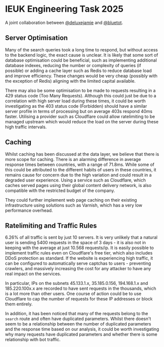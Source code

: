 # IEUK Engineering Task 2025

A joint collaboration between [@deluxejamie](https://github.com/deluxejamie) and [@bluetot](https://github.com/bluetot).

## Server Optimisation

Many of the search queries took a long time to respond, but without access to the backend logic, the exact cause is unclear. It is likely that some sort of database optimisation could be beneficial, such as implementing additional database indexes, reducing the number or complexity of queries (if possible) or adding a cache layer such as Redis to reduce database load and improve efficiency. These changes would be very cheap (possibly with the exception of Redis) aligning with the limited capital available.

There may also be some optimisation to be made to requests resulting in a 429 status code (Too Many Requests). Although this could just be due to a correlation with high server load during these times, it could be worth investigating as the 403 status code (Forbidden) should have a similar server profile in terms of processing but on average 403s respond 40ms faster. Utilising a provider such as Cloudflare could allow ratelimiting to be managed upstream which would reduce the load on the server during these high traffic intervals.

## Caching

Whilst caching has been discussed at the data layer, we believe that there is more scope for caching. There is an alarming difference in average response times between countries, with a range of 71.8ms. While some of this could be attributed to the different habits of users in these countries, it remains cause for concern due to the high variation and could result in a degraded user experience. Using a service such as Cloudflare, which caches served pages using their global content delivery network, is also compatible with the restricted budget of the company.

They could further implement web page caching on their existing infrastructure using solutions such as Varnish, which has a very low performance overhead.

## Ratelimiting and Traffic Rules

6.26% of all traffic is sent by just 10 servers. It is very unlikely that a natural user is sending 5400 requests in the space of 3 days - it is also not in keeping with the average at just 10.568 requests/ip. It is easily possible to implement traffic rules even on Cloudflare's free tier, which also includes DDoS protection as standard. If the website is experiencing high traffic, it can be configured to automatically serve captchas to users - preventing crawlers, and massively increasing the cost for any attacker to have any real impact on the services.

In particular, IPs on the subnets 45.133.1.x, 35.185.0.156, 194.168.1.x and 185.220.100x.x are recorded to have sent requests in the thousands, which is a lot more than other users. One course of action could be to use Cloudflare to cap the number of requests for these IP addresses or block them entirely.

In addition, it has been noticed that many of the requests belong to the `search` route and often have duplicated parameters. Whilst there doesn't seem to be a relationship between the number of duplicated parameters and the response time based on our analysis, it could be worth investigating why many requests have duplicated parameters and whether there is some relationship with bot traffic.
